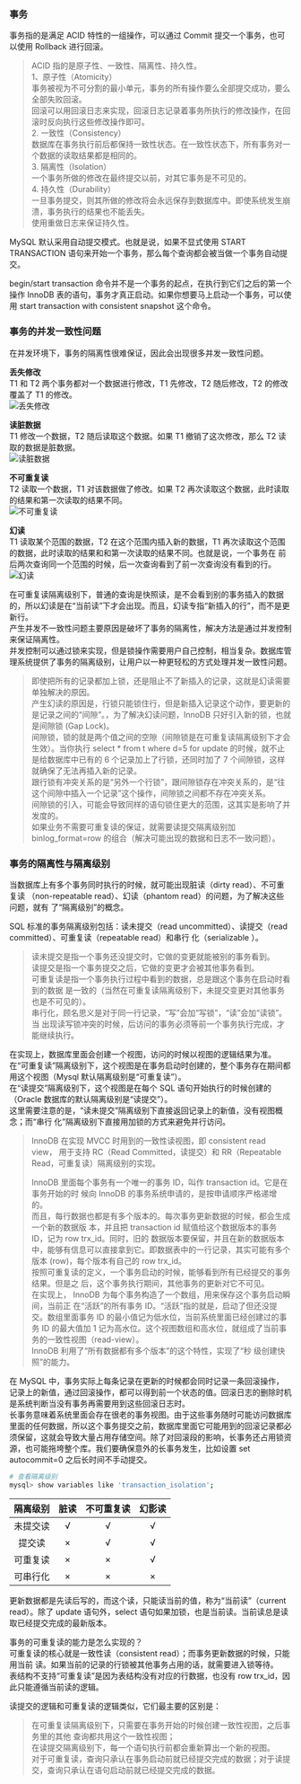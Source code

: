 
### 事务
事务指的是满足 ACID 特性的一组操作，可以通过 Commit 提交一个事务，也可以使用 Rollback 进行回滚。  
> ACID 指的是原子性、一致性、隔离性、持久性。  
> 1、原子性（Atomicity）  
> 事务被视为不可分割的最小单元，事务的所有操作要么全部提交成功，要么全部失败回滚。  
> 回滚可以用回滚日志来实现，回滚日志记录着事务所执行的修改操作，在回滚时反向执行这些修改操作即可。  
> 2. 一致性（Consistency）  
> 数据库在事务执行前后都保持一致性状态。在一致性状态下，所有事务对一个数据的读取结果都是相同的。  
> 3. 隔离性（Isolation）  
> 一个事务所做的修改在最终提交以前，对其它事务是不可见的。  
> 4. 持久性（Durability）  
> 一旦事务提交，则其所做的修改将会永远保存到数据库中。即使系统发生崩溃，事务执行的结果也不能丢失。  
> 使用重做日志来保证持久性。  

MySQL 默认采用自动提交模式。也就是说，如果不显式使用 START TRANSACTION 语句来开始一个事务，那么每个查询都会被当做一个事务自动提交。  

begin/start transaction 命令并不是一个事务的起点，在执行到它们之后的第一个操作 InnoDB 表的语句，事务才真正启动。如果你想要马上启动一个事务，可以使用 start transaction with consistent snapshot 这个命令。  

### 事务的并发一致性问题
在并发环境下，事务的隔离性很难保证，因此会出现很多并发一致性问题。  

**丢失修改**  
T1 和 T2 两个事务都对一个数据进行修改，T1 先修改，T2 随后修改，T2 的修改覆盖了 T1 的修改。  
![丢失修改](../images/mysql-transaction-01.png)  

**读脏数据**  
T1 修改一个数据，T2 随后读取这个数据。如果 T1 撤销了这次修改，那么 T2 读取的数据是脏数据。  
![读脏数据](../images/mysql-transaction-02.png)  

**不可重复读**  
T2 读取一个数据，T1 对该数据做了修改。如果 T2 再次读取这个数据，此时读取的结果和第一次读取的结果不同。  
![不可重复读](../images/mysql-transaction-03.png)  

**幻读**  
T1 读取某个范围的数据，T2 在这个范围内插入新的数据，T1 再次读取这个范围的数据，此时读取的结果和和第一次读取的结果不同。也就是说，一个事务在 前后两次查询同一个范围的时候，后一次查询看到了前一次查询没有看到的行。  
![幻读](../images/mysql-transaction-04.png)  

在可重复读隔离级别下，普通的查询是快照读，是不会看到别的事务插入的数据的，所以幻读是在“当前读”下才会出现。而且，幻读专指“新插入的行”，而不是更新行。  
产生并发不一致性问题主要原因是破坏了事务的隔离性，解决方法是通过并发控制来保证隔离性。  
并发控制可以通过锁来实现，但是锁操作需要用户自己控制，相当复杂。数据库管理系统提供了事务的隔离级别，让用户以一种更轻松的方式处理并发一致性问题。  
> 即使把所有的记录都加上锁，还是阻止不了新插入的记录，这就是幻读需要单独解决的原因。  
> 产生幻读的原因是，行锁只能锁住行，但是新插入记录这个动作，要更新的是记录之间的“间隙”。，为了解决幻读问题，InnoDB 只好引入新的锁，也就是间隙锁 (Gap Lock)。  
> 间隙锁，锁的就是两个值之间的空隙（间隙锁是在可重复读隔离级别下才会生效）。当你执行 select * from t where d=5 for update 的时候，就不止是给数据库中已有的 6 个记录加上了行锁，还同时加了 7 个间隙锁，这样就确保了无法再插入新的记录。  
> 跟行锁有冲突关系的是“另外一个行锁”，跟间隙锁存在冲突关系的，是“往这个间隙中插入一个记录”这个操作，间隙锁之间都不存在冲突关系。  
> 间隙锁的引入，可能会导致同样的语句锁住更大的范围，这其实是影响了并发度的。  
> 如果业务不需要可重复读的保证，就需要读提交隔离级别加 binlog_format=row 的组合（解决可能出现的数据和日志不一致问题）。  

### 事务的隔离性与隔离级别
当数据库上有多个事务同时执行的时候，就可能出现脏读（dirty read）、不可重复读 （non-repeatable read）、幻读（phantom read）的问题，为了解决这些问题，就有 了“隔离级别”的概念。  

SQL 标准的事务隔离级别包括：读未提交（read uncommitted）、读提交（read committed）、可重复读（repeatable read）和串行 化（serializable ）。  
> 读未提交是指一个事务还没提交时，它做的变更就能被别的事务看到。  
> 读提交是指一个事务提交之后，它做的变更才会被其他事务看到。  
> 可重复读是指一个事务执行过程中看到的数据，总是跟这个事务在启动时看到的数据 是一致的（当然在可重复读隔离级别下，未提交变更对其他事务也是不可见的）。  
> 串行化，顾名思义是对于同一行记录，“写”会加“写锁”，“读”会加“读锁”。当 出现读写锁冲突的时候，后访问的事务必须等前一个事务执行完成，才能继续执行。  

在实现上，数据库里面会创建一个视图，访问的时候以视图的逻辑结果为准。  
在“可重复读”隔离级别下，这个视图是在事务启动时创建的，整个事务存在期间都用这个视图（Mysql 默认隔离级别是“可重复读”）。  
在“读提交”隔离级别下，这个视图是在每个 SQL 语句开始执行的时候创建的（Oracle 数据库的默认隔离级别是“读提交”）。  
这里需要注意的是，“读未提交”隔离级别下直接返回记录上的新值，没有视图概念；而“串行 化”隔离级别下直接用加锁的方式来避免并行访问。  
> InnoDB 在实现 MVCC 时用到的一致性读视图，即 consistent read view， 用于支持 RC（Read Committed，读提交）和 RR（Repeatable Read，可重复读）隔离级别的实现。  
> 
> InnoDB 里面每个事务有一个唯一的事务 ID，叫作 transaction id。它是在事务开始的时 候向 InnoDB 的事务系统申请的，是按申请顺序严格递增的。  
> 而且，每行数据也都是有多个版本的。每次事务更新数据的时候，都会生成一个新的数据版 本，并且把 transaction id 赋值给这个数据版本的事务 ID，记为 row trx_id。同时，旧的 数据版本要保留，并且在新的数据版本中，能够有信息可以直接拿到它。即数据表中的一行记录，其实可能有多个版本 (row)，每个版本有自己的 row trx_id。  
> 按照可重复读的定义，一个事务启动的时候，能够看到所有已经提交的事务结果。但是之 后，这个事务执行期间，其他事务的更新对它不可见。  
> 在实现上， InnoDB 为每个事务构造了一个数组，用来保存这个事务启动瞬间，当前正 在“活跃”的所有事务 ID。“活跃”指的就是，启动了但还没提交。数组里面事务 ID 的最小值记为低水位，当前系统里面已经创建过的事务 ID 的最大值加 1 记为高水位。这个视图数组和高水位，就组成了当前事务的一致性视图（read-view）。  
> InnoDB 利用了“所有数据都有多个版本”的这个特性，实现了“秒 级创建快照”的能力。

在 MySQL 中，事务实际上每条记录在更新的时候都会同时记录一条回滚操作，记录上的新值，通过回滚操作，都可以得到前一个状态的值。回滚日志的删除时机是系统判断当没有事务再需要用到这些回滚日志时。  
长事务意味着系统里面会存在很老的事务视图。由于这些事务随时可能访问数据库里面的任何数据，所以这个事务提交之前，数据库里面它可能用到的回滚记录都必须保留，这就会导致大量占用存储空间。除了对回滚段的影响，长事务还占用锁资源，也可能拖垮整个库。我们要确保意外的长事务发生，比如设置 set autocommit=0 之后长时间不手动提交。  

```bash
# 查看隔离级别
mysql> show variables like 'transaction_isolation';
```

| 隔离级别 | 脏读 | 不可重复读 | 幻影读 |
| :---: | :---: | :---:| :---: |
| 未提交读 | √ | √ | √ |
| 提交读 | × | √ | √ |
| 可重复读 | × | × | √ |
| 可串行化 | × | × | × |

更新数据都是先读后写的，而这个读，只能读当前的值，称为“当前读”（current read）。除了 update 语句外，select 语句如果加锁，也是当前读。当前读总是读取已经提交完成的最新版本。  

事务的可重复读的能力是怎么实现的？  
可重复读的核心就是一致性读（consistent read）；而事务更新数据的时候，只能用当前 读。如果当前的记录的行锁被其他事务占用的话，就需要进入锁等待。  
表结构不支持“可重复读”是因为表结构没有对应的行数据，也没有 row trx_id，因此只能遵循当前读的逻辑。  

读提交的逻辑和可重复读的逻辑类似，它们最主要的区别是：  
> 在可重复读隔离级别下，只需要在事务开始的时候创建一致性视图，之后事务里的其他 查询都共用这个一致性视图；  
> 在读提交隔离级别下，每一个语句执行前都会重新算出一个新的视图。  
> 对于可重复读，查询只承认在事务启动前就已经提交完成的数据；对于读提交，查询只承认在语句启动前就已经提交完成的数据。  




